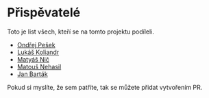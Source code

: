 # Přispěvatelé

Toto je list všech, kteří se na tomto projektu podíleli.

- [Ondřej Pešek](https://github.com/iTzBoboCz)
- [Lukáš Koliandr](https://github.com/Lukide0)
- [Matyáš Nič](https://github.com/MaN8fy)
- [Matouš Nehasil](https://github.com/maaatlaaa)
- [Jan Barták](https://github.com/GrimGames)

Pokud si myslíte, že sem patříte, tak se můžete přidat vytvořením PR.
